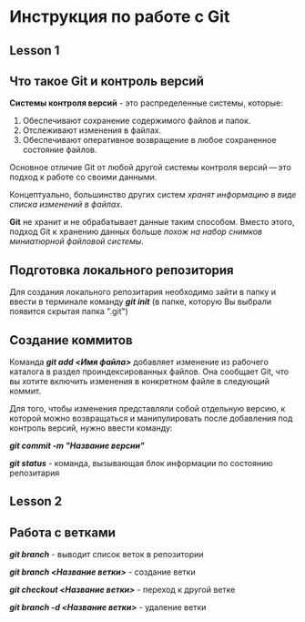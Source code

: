 # Инструкция по работе с Git

## Lesson 1

## Что такое Git и контроль версий

**Системы контроля версий** - это распределенные системы, которые:

1. Обеспечивают сохранение содержимого файлов и папок.
2. Отслеживают изменения в файлах.
3. Обеспечивают оперативное возвращение в любое сохраненное состояние файлов.

Основное отличие Git от любой другой системы контроля версий — это подход к работе со своими данными.

Концептуально, большинство других систем *хранят информацию в виде списка изменений в файлах*.

**Git** не хранит и не обрабатывает данные таким способом. Вместо этого, подход Git к хранению данных больше *похож на набор снимков миниатюрной файловой системы*.

## Подготовка локального репозитория

Для создания локального репозитария необходимо зайти в папку и ввести в терминале команду __*git init*__ (в папке, которую Вы выбрали появится скрытая папка ".git")

## Создание коммитов

Команда __*git add <Имя файла>*__ добавляет изменение из рабочего каталога в раздел проиндексированных файлов. Она сообщает Git, что вы хотите включить изменения в конкретном файле в следующий коммит.

Для того, чтобы изменения представляли собой отдельную версию, к которой можно возвращаться и манипулировать после добавления под контроль версий, нужно ввести команду:

__*git commit -m "Название версии"*__

__*git status*__ - команда, вызывающая блок информации по состоянию репозитария

## Lesson 2
## Работа с ветками
__*git branch*__ - выводит список веток в репозитории

__*git branch <Название ветки>*__ - создание ветки

__*git checkout <Название ветки>*__ - переход к другой ветке

__*git branch -d <Название ветки>*__ - удаление ветки
